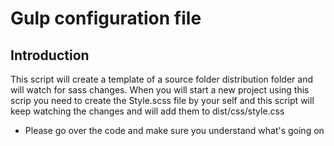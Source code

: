 # Gulp configuration file

## Introduction

This script will create a template of a source folder distribution folder and will watch for sass changes.
When you will start a new project using this scrip you need to create the Style.scss file by your self and this script will keep watching the changes and will add them to dist/css/style.css

- Please go over the code and make sure you understand what's going on
